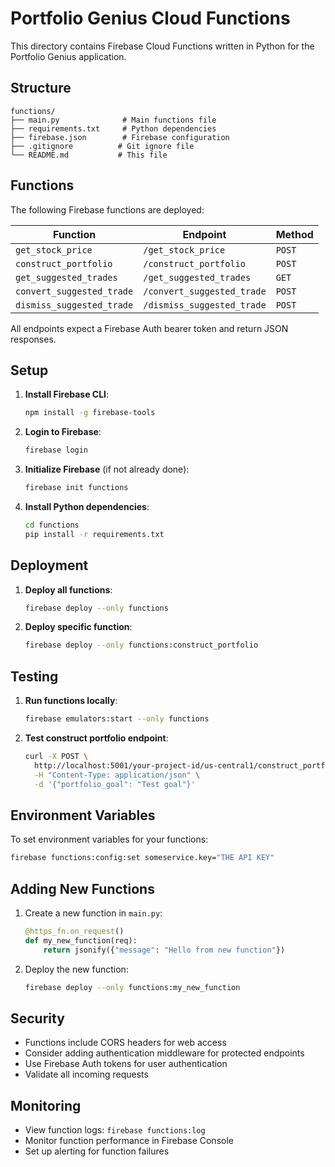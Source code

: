 # Portfolio Genius Cloud Functions

This directory contains Firebase Cloud Functions written in Python for the Portfolio Genius application.

## Structure

```
functions/
├── main.py              # Main functions file
├── requirements.txt     # Python dependencies
├── firebase.json        # Firebase configuration
├── .gitignore          # Git ignore file
└── README.md           # This file
```

## Functions

The following Firebase functions are deployed:

| Function | Endpoint | Method |
|----------|----------|-------|
| `get_stock_price` | `/get_stock_price` | `POST` |
| `construct_portfolio` | `/construct_portfolio` | `POST` |
| `get_suggested_trades` | `/get_suggested_trades` | `GET` |
| `convert_suggested_trade` | `/convert_suggested_trade` | `POST` |
| `dismiss_suggested_trade` | `/dismiss_suggested_trade` | `POST` |

All endpoints expect a Firebase Auth bearer token and return JSON responses.

## Setup

1. **Install Firebase CLI**:
   ```bash
   npm install -g firebase-tools
   ```

2. **Login to Firebase**:
   ```bash
   firebase login
   ```

3. **Initialize Firebase** (if not already done):
   ```bash
   firebase init functions
   ```

4. **Install Python dependencies**:
   ```bash
   cd functions
   pip install -r requirements.txt
   ```

## Deployment

1. **Deploy all functions**:
   ```bash
   firebase deploy --only functions
   ```

2. **Deploy specific function**:
   ```bash
   firebase deploy --only functions:construct_portfolio
   ```

## Testing

1. **Run functions locally**:
   ```bash
   firebase emulators:start --only functions
   ```

2. **Test construct portfolio endpoint**:
   ```bash
   curl -X POST \
     http://localhost:5001/your-project-id/us-central1/construct_portfolio \
     -H "Content-Type: application/json" \
     -d '{"portfolio_goal": "Test goal"}'
   ```

## Environment Variables

To set environment variables for your functions:

```bash
firebase functions:config:set someservice.key="THE API KEY"
```

## Adding New Functions

1. Create a new function in `main.py`:
   ```python
   @https_fn.on_request()
   def my_new_function(req):
       return jsonify({"message": "Hello from new function"})
   ```

2. Deploy the new function:
   ```bash
   firebase deploy --only functions:my_new_function
   ```

## Security

- Functions include CORS headers for web access
- Consider adding authentication middleware for protected endpoints
- Use Firebase Auth tokens for user authentication
- Validate all incoming requests

## Monitoring

- View function logs: `firebase functions:log`
- Monitor function performance in Firebase Console
- Set up alerting for function failures
